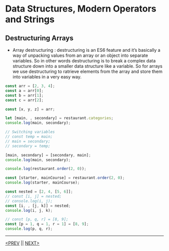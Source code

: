 # Data Structures, Modern Operators and Strings

## Destructuring Arrays

-   Array destructuring : destructuring is an ES6 feature and it’s basically a way of unpacking values from an array or an object into separate variables. So in other words destructuring is to break a complex data structure down into a smaller data structure like a variable. So for arrays we use destructuring to ratrieve elements from the array and store them into variables in a very easy way.

```jsx
const arr = [2, 3, 4];
const a = arr[0];
const b = arr[1];
const c = arr[2];

const [x, y, z] = arr;

let [main, , secondary] = restaurant.categories;
console.log(main, secondary);

// Switching variables
// const temp = main;
// main = secondary;
// secondary = temp;

[main, secondary] = [secondary, main];
console.log(main, secondary);

console.log(restaurant.order(2, 0));

const [starter, mainCourse] = restaurant.order(2, 0);
console.log(starter, mainCourse);

const nested = [2, 4, [5, 6]];
// const [i, j] = nested;
// console.log(i, j);
const [i, , [j, k]] = nested;
console.log(i, j, k);

// const [p, q, r] = [8, 9];
const [p = 1, q = 1, r = 1] = [8, 9];
console.log(p, q, r);
```

---

[<PREV](./cjs220920.md) || [NEXT>](./cjs220922.md)
